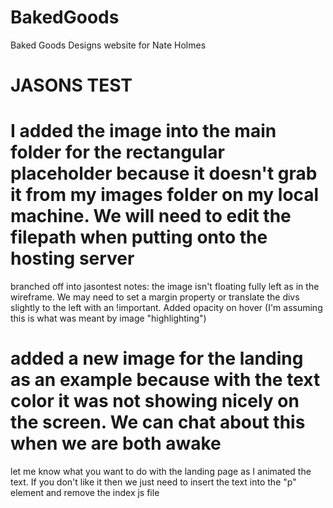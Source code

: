 # BakedGoods
Baked Goods Designs website for Nate Holmes


# JASONS TEST
# I added the image into the main folder for the rectangular placeholder because it doesn't grab it from my images folder on my local machine. We will need to edit the filepath when putting onto the hosting server
branched off into jasontest
notes: the image isn't floating fully left as in the wireframe. We may need to set a margin property or translate the divs slightly to the left with an !important.
Added opacity on hover (I'm assuming this is what was meant by image "highlighting")
# added a new image for the landing as an example because with the text color it was not showing nicely on the screen. We can chat about this when we are both awake
let me know what you want to do with the landing page as I animated the text. If you don't like it then we just need to insert the text into the "p" element and remove the index js file


